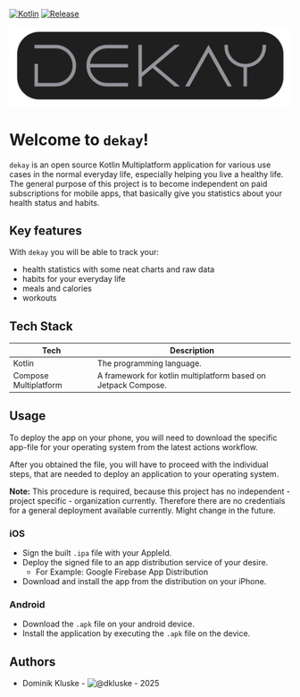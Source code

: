 <!-- Insert more Badges here -->
[![Kotlin](https://img.shields.io/badge/kotlin-2.1.0-blue.svg?logo=kotlin)](http://kotlinlang.org)
[![Release](https://img.shields.io/github/v/release/dkluske/dekay)](https://github.com/dkluske/dekay/releases)

<div align="center">

  <picture>
    <img alt="dekay logo" src="/statics/dekay_pill.png">
  </picture>

</div>

# Welcome to `dekay`!

`dekay` is an open source Kotlin Multiplatform application for various use cases in the normal everyday life, especially helping you live a healthy life.
The general purpose of this project is to become independent on paid subscriptions for mobile apps, that basically give you statistics about your health status and habits. 

## Key features

With `dekay` you will be able to track your:
- health statistics with some neat charts and raw data
- habits for your everyday life
- meals and calories
- workouts

## Tech Stack

| Tech                  | Description                                                    |
|-----------------------|----------------------------------------------------------------|
| Kotlin                | The programming language.                                      |
| Compose Multiplatform | A framework for kotlin multiplatform based on Jetpack Compose. |

## Usage

To deploy the app on your phone, you will need to download the specific app-file for your operating system from the latest actions workflow.

After you obtained the file, you will have to proceed with the individual steps, that are needed to deploy an application to your operating system.

**Note:** This procedure is required, because this project has no independent - project specific - organization currently. Therefore there are no credentials for a general deployment available currently. Might change in the future.

### iOS

- Sign the built `.ipa` file with your AppleId.
- Deploy the signed file to an app distribution service of your desire.
  - For Example: Google Firebase App Distribution
- Download and install the app from the distribution on your iPhone.

### Android

- Download the `.apk` file on your android device.
- Install the application by executing the `.apk` file on the device. 

## Authors

- Dominik Kluske - ![@dkluske](https://github.com/dkluske) - 2025

